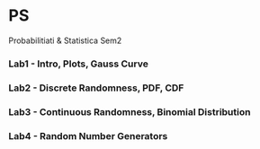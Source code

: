 # PS
Probabilitiati &amp; Statistica Sem2
### Lab1 - Intro, Plots, Gauss Curve
### Lab2 - Discrete Randomness, PDF, CDF
### Lab3 - Continuous Randomness, Binomial Distribution
### Lab4 - Random Number Generators